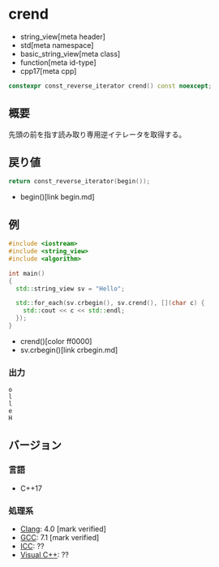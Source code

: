 # crend
* string_view[meta header]
* std[meta namespace]
* basic_string_view[meta class]
* function[meta id-type]
* cpp17[meta cpp]

```cpp
constexpr const_reverse_iterator crend() const noexcept;
```

## 概要
先頭の前を指す読み取り専用逆イテレータを取得する。


## 戻り値
```cpp
return const_reverse_iterator(begin());
```
* begin()[link begin.md]


## 例
```cpp example
#include <iostream>
#include <string_view>
#include <algorithm>

int main()
{
  std::string_view sv = "Hello";

  std::for_each(sv.crbegin(), sv.crend(), [](char c) {
    std::cout << c << std::endl;
  });
}
```
* crend()[color ff0000]
* sv.crbegin()[link crbegin.md]

### 出力
```
o
l
l
e
H
```


## バージョン
### 言語
- C++17

### 処理系
- [Clang](/implementation.md#clang): 4.0 [mark verified]
- [GCC](/implementation.md#gcc): 7.1 [mark verified]
- [ICC](/implementation.md#icc): ??
- [Visual C++](/implementation.md#visual_cpp): ??
